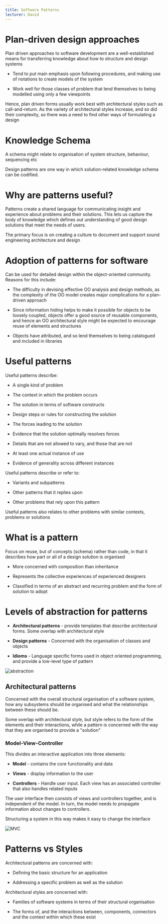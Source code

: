 ```yaml
---
title: Software Patterns
lecturer: David
---
```


# Plan-driven design approaches

Plan driven approaches to software development are a well-established
means for transferring knowledge about how to structure and design
systems

-   Tend to put main emphasis upon following procedures, and making use
    of notations to create models of the system

-   Work well for those classes of problem that lend themselves to being
    modelled using only a few viewpoints

Hence, plan driven forms usually work best with architectural styles
such as call-and-return. As the variety of architectural styles
increase, and so did their complexity, so there was a need to find other
ways of formulating a design

# Knowledge Schema

A schema might relate to organisation of system structure, behaviour,
sequencing etc

Design patterns are one way in which solution-related knowledge schema
can be codified.

# Why are patterns useful?

Patterns create a shared language for communicating insight and
experience about problems and their solutions. This lets us capture the
body of knowledge which defines out understanding of good design
solutions that meet the needs of users.

The primary focus is on creating a culture to document and support sound
engineering architecture and design

# Adoption of patterns for software

Can be used for detailed design within the object-oriented community.
Reasons for this include:

-   The difficulty in devising effective OO analysis and design methods,
    as the complexity of the OO model creates major complications for a
    plan-driven approach

-   Since information hiding helps to make it possible for objects to be
    loosely coupled, objects offer a good source of reusable components,
    and hence an OO architectural style might be expected to encourage
    reuse of elements and structures

-   Objects have attributed, and so lend themselves to being catalogued
    and included in libraries

# Useful patterns

Useful patterns describe:

-   A single kind of problem

-   The context in which the problem occurs

-   The solution in terms of software constructs

-   Design steps or rules for constructing the solution

-   The forces leading to the solution

-   Evidence that the solution optimally resolves forces

-   Details that are not allowed to vary, and those that are not

-   At least one actual instance of use

-   Evidence of generality across different instances

Useful patterns describe or refer to:

-   Variants and subpatterns

-   Other patterns that it replies upon

-   Other problems that rely upon this pattern

Useful patterns also relates to other problems with similar contexts,
problems or solutions

# What is a pattern

Focus on reuse, but of concepts (schema) rather than code, in that it
describes how part or all of a design solution is organised

-   More concerned with composition than inheritance

-   Represents the collective experiences of experienced designers

-   Classified in terms of an abstract and recurring problem and the
    form of solution to adopt

# Levels of abstraction for patterns

-   **Architectural patterns** - provide templates that describe
    architectural forms. Some overlap with architectural style

-   **Design patterns** - Concerned with the organisation of classes and
    objects

-   **Idioms** - Language specific forms used in object oriented
    programming, and provide a low-level type of pattern

![abstraction](/img/Year_2/Software_Engineering/Software_Design/Pattern/abstraction.webp)

## Architectural patterns

Concerned with the overall structural organisation of a software system,
how any subsystems should be organised and what the relationships
between these should be.

Some overlap with architectural style, but style refers to the form of
the elements and their interactions, while a pattern is concerned with
the way that they are organised to provide a "solution"

### Model-View-Controller

This divides an interactive application into three elements:

-   **Model** - contains the core functionality and data

-   **Views** - display information to the user

-   **Controllers** - Handle user input. Each view has an associated
    controller that also handles related inputs

The user interface then consists of views and controllers together, and
is independent of the model. In turn, the model needs to propagate
information about changes to controllers.

Structuring a system in this way makes it easy to change the interface

![MVC](/img/Year_2/Software_Engineering/Software_Design/Pattern/MVC.webp)

# Patterns vs Styles

Architectural patterns are concerned with:

-   Defining the basic structure for an application

-   Addressing a specific problem as well as the solution

Architectural styles are concerned with:

-   Families of software systems in terms of their structural
    organisation

-   The forms of, and the interactions between, components, connectors
    and the context within which these exist
